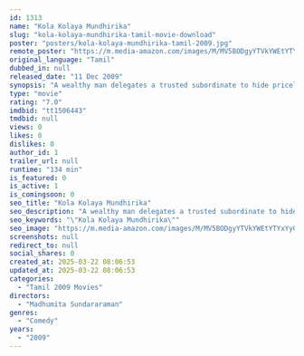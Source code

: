 ```yaml
---
id: 1313
name: "Kola Kolaya Mundhirika"
slug: "kola-kolaya-mundhirika-tamil-movie-download"
poster: "posters/kola-kolaya-mundhirika-tamil-2009.jpg"
remote_poster: "https://m.media-amazon.com/images/M/MV5BODgyYTVkYWEtYTYxYy00NDYzLThhZGUtYzkzOWYzMjkxMWNjXkEyXkFqcGdeQXVyMTEzNzg0Mjkx._V1_SX300.jpg"
original_language: "Tamil"
dubbed_in: null
released_date: "11 Dec 2009"
synopsis: "A wealthy man delegates a trusted subordinate to hide priceless diamonds in a set of chairs before he is murdered by a trio of criminals out to get their hands on the same. Twenty years later, the hunt for the chair resurfaces as ..."
type: "movie"
rating: "7.0"
imdbid: "tt1506443"
tmdbid: null
views: 0
likes: 0
dislikes: 0
author_id: 1
trailer_url: null
runtime: "134 min"
is_featured: 0
is_active: 1
is_comingsoon: 0
seo_title: "Kola Kolaya Mundhirika"
seo_description: "A wealthy man delegates a trusted subordinate to hide priceless diamonds in a set of chairs before he is murdered by a trio of criminals out to get their hands on the same. Twenty years later, the hunt for the chair resurfaces as ..."
seo_keywords: "\"Kola Kolaya Mundhirika\""
seo_image: "https://m.media-amazon.com/images/M/MV5BODgyYTVkYWEtYTYxYy00NDYzLThhZGUtYzkzOWYzMjkxMWNjXkEyXkFqcGdeQXVyMTEzNzg0Mjkx._V1_SX300.jpg"
screenshots: null
redirect_to: null
social_shares: 0
created_at: 2025-03-22 08:06:53
updated_at: 2025-03-22 08:06:53
categories:
  - "Tamil 2009 Movies"
directors:
  - "Madhumita Sundararaman"
genres:
  - "Comedy"
years:
  - "2009"
---
```

